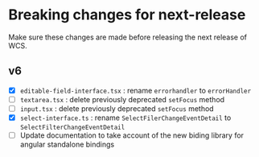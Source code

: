 # Breaking changes for next-release

Make sure these changes are made before releasing the next release of WCS.

## v6

- [x] `editable-field-interface.tsx` : rename `errorhandler` to `errorHandler`
- [ ] `textarea.tsx` : delete previously deprecated `setFocus` method
- [ ] `input.tsx` : delete previously deprecated `setFocus` method
- [x] `select-interface.ts` : rename `SelectFilerChangeEventDetail` to `SelectFilterChangeEventDetail`
- [ ] Update documentation to take account of the new biding library for angular standalone bindings